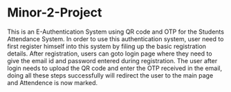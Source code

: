 # Minor-2-Project
This is an E-Authentication System using QR code and OTP for the Students Attendance System.
In order to use this authentication system, user need to first register himself into this system by filing up the basic registration details.
After registration, users can goto login page where they need to give the email id and password entered during registration.
The user after login needs to upload the QR code and enter the OTP received in the email, doing all these steps successfully will redirect the user to the main page and Attendence is now marked.
